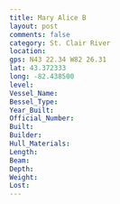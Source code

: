```yaml
---
title: Mary Alice B
layout: post
comments: false
category: St. Clair River
location:
gps: N43 22.34 W82 26.31
lat: 43.372333
long: -82.438500
level:
Vessel_Name:
Bessel_Type:
Year_Built:
Official_Number:
Built:
Builder:
Hull_Materials:
Length:
Beam:
Depth:
Weight:
Lost:
---
```

